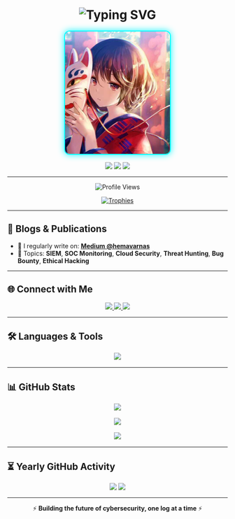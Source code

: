 <h1 align="center">
  <img src="https://readme-typing-svg.demolab.com?font=Fira+Code&weight=500&size=28&duration=4000&pause=1000&color=12F7FF&center=true&vCenter=true&width=800&height=60&lines=Hi+%F0%9F%91%8B%2C+I'm+Hemavarna+S.;SOC+Analyst+%7C+Cloud+Security+Learner;Top+2%25+on+TryHackMe+%7C+Blogger+on+Medium" alt="Typing SVG" />
</h1>

<p align="center">
  <img src="Anime.jpg" alt="Hemavarna S" width="240" height="280" style="border-radius: 12px; border: 2px solid #00ffff; box-shadow: 0 0 15px #12f7ff; object-fit: cover;" />
</p>

<p align="center">
  <img src="https://badgen.net/badge/Role/SOC%20Analyst/blue?icon=terminal&labelColor=black" />
  <img src="https://badgen.net/badge/TryHackMe/Top%202%25/purple?icon=codeforces&labelColor=black" />
  <img src="https://badgen.net/badge/Medium/Blogger/orange?icon=medium&labelColor=black" />
</p>

---

<p align="center">
  <img src="https://komarev.com/ghpvc/?username=hemavarna-s&label=Profile%20Views&color=00bfff&style=flat-square" alt="Profile Views" />
</p>

<p align="center">
  <a href="https://github.com/ryo-ma/github-profile-trophy">
    <img src="https://github-profile-trophy.vercel.app/?username=hemavarna-s&theme=onedark&margin-w=15&margin-h=15&no-bg=true&column=4&row=2" alt="Trophies" />
  </a>
</p>

---

## 📝 Blogs & Publications

- 📖 I regularly write on: [**Medium @hemavarnas**](https://medium.com/@hemavarnas)
- 🧠 Topics: **SIEM**, **SOC Monitoring**, **Cloud Security**, **Threat Hunting**, **Bug Bounty**, **Ethical Hacking**

<!-- BLOG-POST-LIST:START -->
<!-- BLOG-POST-LIST:END -->

---

## 🌐 Connect with Me

<p align="center">
  <a href="https://twitter.com/hemavarnas" target="_blank">
    <img src="https://img.shields.io/badge/Twitter-1DA1F2?style=for-the-badge&logo=twitter&logoColor=white" />
  </a>
  <a href="https://linkedin.com/in/hemavarnas25" target="_blank">
    <img src="https://img.shields.io/badge/LinkedIn-0A66C2?style=for-the-badge&logo=linkedin&logoColor=white" />
  </a>
  <a href="https://medium.com/@hemavarnas" target="_blank">
    <img src="https://img.shields.io/badge/Medium-12100E?style=for-the-badge&logo=medium&logoColor=white" />
  </a>
</p>

---

## 🛠️ Languages & Tools

<p align="center">
  <img src="https://skillicons.dev/icons?i=linux,aws,azure,gcp,docker,kubernetes,nodejs,express,mongodb,python,cpp,html,css,git,nginx,figma,postman,react" />
</p>

---

## 📊 GitHub Stats

<p align="center">
  <img src="https://github-readme-stats.vercel.app/api?username=hemavarna-s&show_icons=true&theme=radical&hide_border=false&include_all_commits=true&count_private=true" />
</p>

<p align="center">
  <img src="https://github-readme-streak-stats.herokuapp.com/?user=hemavarna-s&theme=radical&hide_border=false" />
</p>

<p align="center">
  <img src="https://github-readme-stats.vercel.app/api/top-langs?username=hemavarna-s&layout=compact&theme=radical&hide_border=false" />
</p>

---

## ⏳ Yearly GitHub Activity

<p align="center">
  <img src="https://github-profile-summary-cards.vercel.app/api/cards/profile-details?username=hemavarna-s&theme=radical" />
  <img src="https://github-profile-summary-cards.vercel.app/api/cards/productive-time?username=hemavarna-s&theme=radical&utcOffset=5.5" />
</p>

---

<p align="center">
  ⚡ <strong>Building the future of cybersecurity, one log at a time</strong> ⚡  
</p>
